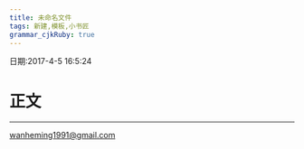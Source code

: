 ```yaml
---
title: 未命名文件 
tags: 新建,模板,小书匠
grammar_cjkRuby: true
---
```


日期:2017-4-5 16:5:24


# 正文



----

wanheming1991@gmail.com
